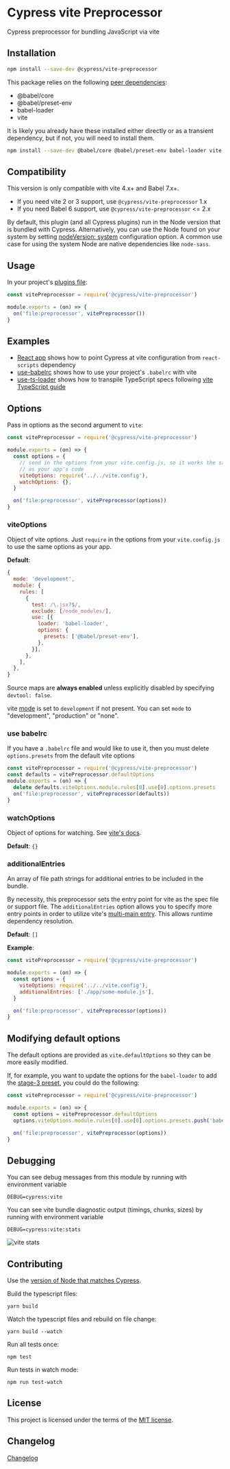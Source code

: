 # Cypress vite Preprocessor

Cypress preprocessor for bundling JavaScript via vite

## Installation

```sh
npm install --save-dev @cypress/vite-preprocessor
```

This package relies on the following [peer dependencies](https://docs.npmjs.com/files/package.json#peerdependencies):

* @babel/core
* @babel/preset-env
* babel-loader
* vite

It is likely you already have these installed either directly or as a transient dependency, but if not, you will need to install them.

```sh
npm install --save-dev @babel/core @babel/preset-env babel-loader vite
```

## Compatibility

This version is only compatible with vite 4.x+ and Babel 7.x+.

* If you need vite 2 or 3 support, use `@cypress/vite-preprocessor` 1.x
* If you need Babel 6 support, use `@cypress/vite-preprocessor` <= 2.x

By default, this plugin (and all Cypress plugins) run in the Node version that is bundled with Cypress. Alternatively, you can use the Node found on your system by setting [nodeVersion: system](https://on.cypress.io/configuration#Node-version) configuration option. A common use case for using the system Node are native dependencies like `node-sass`.

## Usage

In your project's [plugins file](https://on.cypress.io/guides/tooling/plugins-guide.html):

```javascript
const vitePreprocessor = require('@cypress/vite-preprocessor')

module.exports = (on) => {
  on('file:preprocessor', vitePreprocessor())
}
```

## Examples

- [React app](https://github.com/cypress-io/cypress/tree/develop/npm/vite-preprocessor/examples/react-app) shows how to point Cypress at vite configuration from `react-scripts` dependency
- [use-babelrc](https://github.com/cypress-io/cypress/tree/develop/npm/vite-preprocessor/examples/use-babelrc) shows how to use your project's `.babelrc` with vite
- [use-ts-loader](https://github.com/cypress-io/cypress/tree/develop/npm/vite-preprocessor/examples/use-ts-loader) shows how to transpile TypeScript specs following [vite TypeScript guide](https://vite.js.org/guides/typescript/)

## Options

Pass in options as the second argument to `vite`:

```javascript
const vitePreprocessor = require('@cypress/vite-preprocessor')

module.exports = (on) => {
  const options = {
    // send in the options from your vite.config.js, so it works the same
    // as your app's code
    viteOptions: require('../../vite.config'),
    watchOptions: {},
  }

  on('file:preprocessor', vitePreprocessor(options))
}
```

### viteOptions

Object of vite options. Just `require` in the options from your `vite.config.js` to use the same options as your app.

**Default**:

```javascript
{
  mode: 'development',
  module: {
    rules: [
      {
        test: /\.jsx?$/,
        exclude: [/node_modules/],
        use: [{
          loader: 'babel-loader',
          options: {
            presets: ['@babel/preset-env'],
          },
        }],
      },
    ],
  },
}
```

Source maps are **always enabled** unless explicitly disabled by specifying `devtool: false`.

vite [mode](https://vite.js.org/configuration/mode/) is set to `development` if not present. You can set `mode` to "development", "production" or "none".

### use babelrc

If you have a `.babelrc` file and would like to use it, then you must delete `options.presets` from the default vite options

```js
const vitePreprocessor = require('@cypress/vite-preprocessor')
const defaults = vitePreprocessor.defaultOptions
module.exports = (on) => {
  delete defaults.viteOptions.module.rules[0].use[0].options.presets
  on('file:preprocessor', vitePreprocessor(defaults))
}
```

### watchOptions

Object of options for watching. See [vite's docs](https://vite.js.org/configuration/watch).

**Default**: `{}`

### additionalEntries

An array of file path strings for additional entries to be included in the bundle.

By necessity, this preprocessor sets the entry point for vite as the spec file or support file. The `additionalEntries` option allows you to specify more entry points in order to utilize vite's [multi-main entry](https://vite.js.org/concepts/entry-points/#single-entry-shorthand-syntax). This allows runtime dependency resolution.

**Default**: `[]`

**Example**:

```javascript
const vitePreprocessor = require('@cypress/vite-preprocessor')

module.exports = (on) => {
  const options = {
    viteOptions: require('../../vite.config'),
    additionalEntries: ['./app/some-module.js'],
  }

  on('file:preprocessor', vitePreprocessor(options))
}
```

## Modifying default options

The default options are provided as `vite.defaultOptions` so they can be more easily modified.

If, for example, you want to update the options for the `babel-loader` to add the [stage-3 preset](https://babeljs.io/docs/plugins/preset-stage-3/), you could do the following:

```javascript
const vitePreprocessor = require('@cypress/vite-preprocessor')

module.exports = (on) => {
  const options = vitePreprocessor.defaultOptions
  options.viteOptions.module.rules[0].use[0].options.presets.push('babel-preset-stage-3')

  on('file:preprocessor', vitePreprocessor(options))
}
```

## Debugging

You can see debug messages from this module by running with environment variable

```
DEBUG=cypress:vite
```

You can see vite bundle diagnostic output (timings, chunks, sizes) by running with environment variable

```
DEBUG=cypress:vite:stats
```
![vite stats](images/vite-stats.png)

## Contributing

Use the [version of Node that matches Cypress](https://github.com/cypress-io/cypress/blob/develop/.node-version).

Build the typescript files:

```shell
yarn build
```

Watch the typescript files and rebuild on file change:

```shell
yarn build --watch
```

Run all tests once:

```shell
npm test
```

Run tests in watch mode:

```shell
npm run test-watch
```

## License

This project is licensed under the terms of the [MIT license](/LICENSE.md).

[semantic-image]: https://img.shields.io/badge/%20%20%F0%9F%93%A6%F0%9F%9A%80-semantic--release-e10079.svg
[semantic-url]: https://github.com/semantic-release/semantic-release

## Changelog

[Changelog](./CHANGELOG.md)
